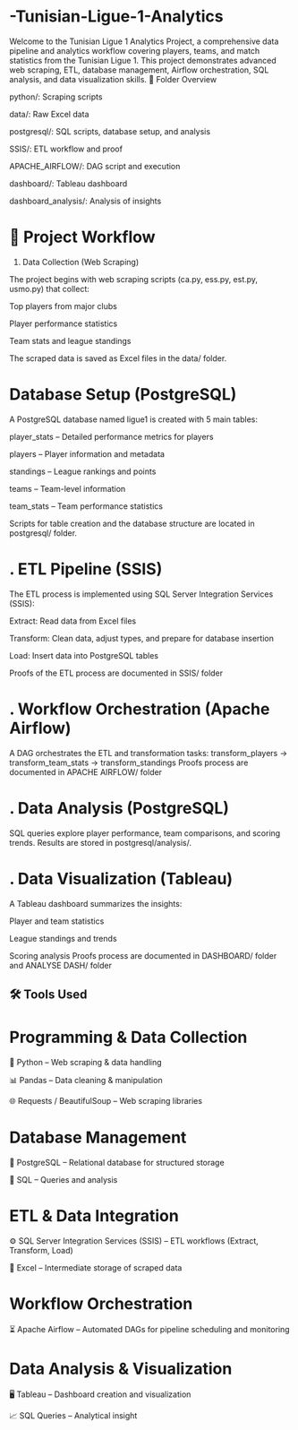 # -Tunisian-Ligue-1-Analytics
Welcome to the Tunisian Ligue 1 Analytics Project, a comprehensive data pipeline and analytics workflow covering players, teams, and match statistics from the Tunisian Ligue 1. This project demonstrates advanced web scraping, ETL, database management, Airflow orchestration, SQL analysis, and data visualization skills.
📂 Folder Overview

python/: Scraping scripts

data/: Raw Excel data

postgresql/: SQL scripts, database setup, and analysis

SSIS/: ETL workflow and proof

APACHE_AIRFLOW/: DAG script and execution 

dashboard/: Tableau dashboard

dashboard_analysis/: Analysis of insights
# 📝 Project Workflow
1. Data Collection (Web Scraping)

The project begins with web scraping scripts (ca.py, ess.py, est.py, usmo.py) that collect:

Top players from major clubs

Player performance statistics

Team stats and league standings

The scraped data is saved as Excel files in the data/ folder.
#  Database Setup (PostgreSQL)

A PostgreSQL database named ligue1 is created with 5 main tables:

player_stats – Detailed performance metrics for players

players – Player information and metadata

standings – League rankings and points

teams – Team-level information

team_stats – Team performance statistics

Scripts for table creation and  the database structure are located in postgresql/ folder.
# . ETL Pipeline (SSIS)

The ETL process is implemented using SQL Server Integration Services (SSIS):

Extract: Read data from Excel files 

Transform: Clean data, adjust types, and prepare for database insertion

Load: Insert data into PostgreSQL tables

Proofs of the ETL process are documented in SSIS/ folder 
# . Workflow Orchestration (Apache Airflow)

A DAG orchestrates the ETL and transformation tasks:
transform_players → transform_team_stats → transform_standings
Proofs process are documented in APACHE AIRFLOW/ folder 
# . Data Analysis (PostgreSQL)

SQL queries explore player performance, team comparisons,  and scoring trends.
Results  are stored in postgresql/analysis/.
# . Data Visualization (Tableau)

A Tableau dashboard summarizes the insights:

Player and team statistics

League standings and trends

Scoring analysis
Proofs process are documented in DASHBOARD/ folder and ANALYSE DASH/ folder
## 🛠️ Tools Used

# Programming & Data Collection

🐍 Python – Web scraping & data handling

📊 Pandas – Data cleaning & manipulation

🌐 Requests / BeautifulSoup – Web scraping libraries

# Database Management

🐘 PostgreSQL – Relational database for structured storage

🔑 SQL – Queries and analysis

# ETL & Data Integration

⚙️ SQL Server Integration Services (SSIS) – ETL workflows (Extract, Transform, Load)

📂 Excel – Intermediate storage of scraped data

# Workflow Orchestration

⏳ Apache Airflow – Automated DAGs for pipeline scheduling and monitoring

# Data Analysis & Visualization

🖥️ Tableau – Dashboard creation and visualization

📈 SQL Queries – Analytical insight
